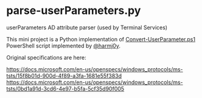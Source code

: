 # parse-userParameters.py
userParameters AD attribute parser (used by Terminal Services)

This mini project is a Python implementation of
[Convert-UserParameter.ps1](https://gist.github.com/HarmJ0y/08ee1824aa555598cff5efa4c5c96cf0)
PowerShell script implemented by [@harmj0y](https://twitter.com/harmj0y).

Original specifications are here:

https://docs.microsoft.com/en-us/openspecs/windows_protocols/ms-tsts/15f8b01d-900d-4f89-a3fa-1681e55f383d
https://docs.microsoft.com/en-us/openspecs/windows_protocols/ms-tsts/0bd1a91d-3cd6-4e97-b5fa-5cf35d90f005
